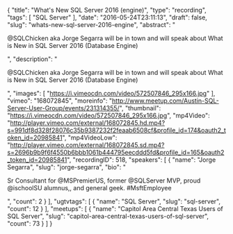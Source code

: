 {
  "title": "What's New SQL Server 2016 (engine)",
  "type": "recording",
  "tags": [
    "SQL Server"
  ],
  "date": "2016-05-24T23:11:13",
  "draft": false,
  "slug": "whats-new-sql-server-2016-engine",
  "abstract": "<p>@SQLChicken aka Jorge Segarra will be in town and will speak about What is New in SQL Server 2016 (Database Engine)</p>",
  "description": "<p>@SQLChicken aka Jorge Segarra will be in town and will speak about What is New in SQL Server 2016 (Database Engine)</p>",
  "images": [
    "https://i.vimeocdn.com/video/572507846_295x166.jpg"
  ],
  "vimeo": "168072845",
  "moreinfo": "http://www.meetup.com/Austin-SQL-Server-User-Group/events/231314355/",
  "thumbnail": "https://i.vimeocdn.com/video/572507846_295x166.jpg",
  "mp4Video": "http://player.vimeo.com/external/168072845.hd.mp4?s=991df8d328f28076c35b9387232f2feaab6508cf&profile_id=174&oauth2_token_id=20985841",
  "mp4VideoLow": "http://player.vimeo.com/external/168072845.sd.mp4?s=2696b9b9f6f4550b6bbb1061b444795eecddd5fd&profile_id=165&oauth2_token_id=20985841",
  "recordingID": 518,
  "speakers": [
    {
      "name": "Jorge Segarra",
      "slug": "jorge-segarra",
      "bio": "<p>Sr Consultant for @MSPremierUS, former @SQLServer MVP, proud @ischoolSU alumnus,, and general geek. #MsftEmployee</p>",
      "count": 2
    }
  ],
  "ugtvtags": [
    {
      "name": "SQL Server",
      "slug": "sql-server",
      "count": 12
    }
  ],
  "meetups": [
    {
      "name": "Capitol Area Central Texas Users of SQL Server",
      "slug": "capitol-area-central-texas-users-of-sql-server",
      "count": 73
    }
  ]
}